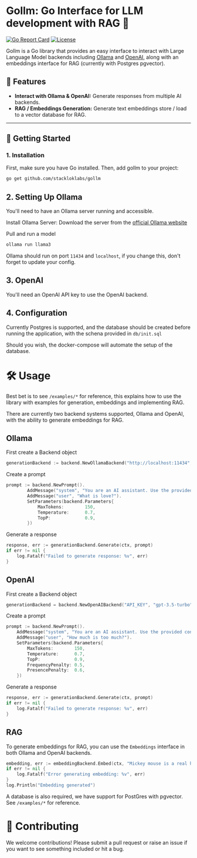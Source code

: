 # Gollm: Go Interface for LLM development with RAG 📜

[![Go Report Card](https://goreportcard.com/badge/github.com/stackloklabs/gollm)](https://goreportcard.com/report/github.com/stackloklabs/gollm)
[![License](https://img.shields.io/github/license/stackloklabs/gollm)](LICENSE)

Gollm is a Go library that provides an easy interface to interact with Large 
Language Model backends including [Ollama](https://ollama.com) and [OpenAI](https://openai.com), along with an embeddings interface for RAG (currently with Postgres pgvector).


## 🌟 Features

- **Interact with Ollama & OpenAI:** Generate responses from multiple AI backends.
- **RAG / Embeddings Generation:** Generate text embeddings store / load to a vector database for RAG.

---

## 🚀 Getting Started


### 1. Installation

First, make sure you have Go installed. Then, add gollm to your project:

```bash
go get github.com/stackloklabs/gollm
```

##  2. Setting Up Ollama

You'll need to have an Ollama server running and accessible.

Install Ollama Server: Download the server from the [official Ollama website](https://ollama.com/download)

Pull and run a model

```bash
ollama run llama3
```

Ollama should run on port `11434` and `localhost`, if you change this, don't
forget to update your config.

## 3. OpenAI

You'll need an OpenAI API key to use the OpenAI backend.

## 4. Configuration

Currently Postgres is supported, and the database should be created before
running the application, with the schena provided in `db/init.sql`

Should you wish, the docker-compose will automate the setup of the database.

# 🛠️ Usage

Best bet is to see `/examples/*` for reference, this explains how to use
the library with examples for generation, embeddings and implementing RAG.

There are currently two backend systems supported, Ollama and OpenAI, with
the ability to generate embeddings for RAG.

## Ollama

First create a Backend object

```go
generationBackend := backend.NewOllamaBackend("http://localhost:11434", "llama3", time.Duration(10*time.Second))
```

Create a prompt

```go
prompt := backend.NewPrompt().
		AddMessage("system", "You are an AI assistant. Use the provided context to answer the user's question as accurately as possible.").
		AddMessage("user", "What is love?").
		SetParameters(backend.Parameters{
			MaxTokens:        150,
			Temperature:      0.7,
			TopP:             0.9,
		})
```

Generate a response

```go
response, err := generationBackend.Generate(ctx, prompt)
if err != nil {
    log.Fatalf("Failed to generate response: %v", err)
}
```

## OpenAI

First create a Backend object

```go
generationBackend = backend.NewOpenAIBackend("API_KEY", "gpt-3.5-turbo", 10*time.Second)
```

Create a prompt

```go
prompt := backend.NewPrompt().
    AddMessage("system", "You are an AI assistant. Use the provided context to answer the user's question as accurately as possible.").
    AddMessage("user", "How much is too much?").
    SetParameters(backend.Parameters{
        MaxTokens:        150,
        Temperature:      0.7,
        TopP:             0.9,
        FrequencyPenalty: 0.5,
        PresencePenalty:  0.6,
    })
```

Generate a response

```go
response, err := generationBackend.Generate(ctx, prompt)
if err != nil {
    log.Fatalf("Failed to generate response: %v", err)
}
```

## RAG

To generate embeddings for RAG, you can use the `Embeddings` interface in both
Ollama and OpenAI backends.

```go
embedding, err := embeddingBackend.Embed(ctx, "Mickey mouse is a real human being")
if err != nil {
    log.Fatalf("Error generating embedding: %v", err)
}
log.Println("Embedding generated")
```

A database is also required, we have support for PostGres with pgvector. See `/examples/*` 
for reference.

# 📝 Contributing

We welcome contributions! Please submit a pull request or raise an issue if
you want to see something included or hit a bug.
